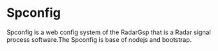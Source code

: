 # Spconfig
Spconfig is a web config system of the RadarGsp that is a Radar signal process software.The Spconfig is base of nodejs and bootstrap.
